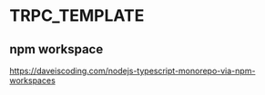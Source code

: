 TRPC_TEMPLATE
===

## npm workspace
https://daveiscoding.com/nodejs-typescript-monorepo-via-npm-workspaces